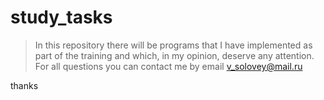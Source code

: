 # study_tasks

>In this repository there will be programs that I have implemented as part of the training and which, in my opinion, deserve any attention.
>For all questions you can contact me by email <v_solovey@mail.ru>

thanks
